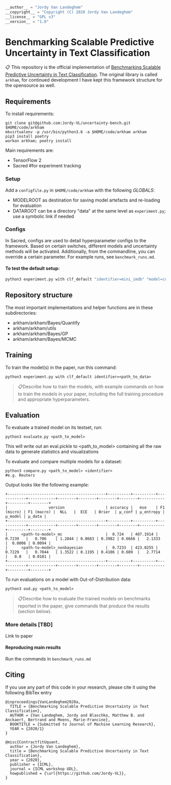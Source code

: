 ```python
__author__ = "Jordy Van Landeghem"
__copyright__ = "Copyright (C) 2020 Jordy Van Landeghem"
__license__ = "GPL v3"
__version__ = "1.0"
```

# Benchmarking Scalable Predictive Uncertainty in Text Classification

📋 This repository is the official implementation of [Benchmarking Scalable Predictive Uncertainty in Text Classification](). 
The original library is called `arkham`, for continued development I have kept this framework structure for the opensource as well.


## Requirements

To install requirements:

```setup
git clone git@github.com:Jordy-VL/uncertainty-bench.git $HOME/code/arkham
mkvirtualenv -p /usr/bin/python3.6 -a $HOME/code/arkham arkham
pip3 install poetry
workon arkham; poetry install
```

Main requirements are: 
* TensorFlow 2
* Sacred #for experiment tracking

### Setup

Add a `configfile.py` in `$HOME/code/arkham` with the following *GLOBALS*:
* MODELROOT as destination for saving model artefacts and re-loading for evaluation
* DATAROOT can be a directory "data" at the same level as `experiment.py`; use a symbolic link if needed

### Configs

In Sacred, configs are used to detail hyperparameter configs to the framework. Based on certain switches, different models and uncertainty methods will be activated.
Additionally, from the commandline, you can override a certain parameter. For example runs, see `benchmark_runs.md`.

#### To test the default setup:

```sh
python3 experiment.py with clf_default "identifier=mini_imdb" "model=cnn_baseline" "steps_per_epoch=None"
```

## Repository structure

The most important implementations and helper functions are in these subdirectories:

*  arkham/arkham/Bayes/Quantify
*  arkham/arkham/utils
*  arkham/arkham/Bayes/GP
*  arkham/arkham/Bayes/MCMC


## Training

To train the model(s) in the paper, run this command:

```train
python3 experiment.py with clf_default identifier=<path_to_data> 
```

> 📋Describe how to train the models, with example commands on how to train the models in your paper, including the full training procedure and appropriate hyperparameters.

## Evaluation

To evaluate a trained model on its testset, run:

```eval
python3 evaluate.py <path_to_model>
```

This will write out an eval.pickle to <path_to_model> containing all the raw data to generate statistics and visualizations


To evaluate and compare multiple models for a dataset:

```compare
python3 compare.py <path_to_model> <identifier>
#e.g. Reuters
```

Output looks like the following example: 
```
+-------------------------------------------+----------+----------+------------+------------+--------+--------+--------+--------+-----------+---------+--------+
|                  version                  | accuracy |   mse    | F1 (micro) | F1 (macro) |  NLL   |  ECE   | Brier  | µ_conf | µ_entropy | µ_model | µ_data |
+-------------------------------------------+----------+----------+------------+------------+--------+--------+--------+--------+-----------+---------+--------+
|      <path-to-model>_mc                   |  0.724   | 407.1914 |   0.7239   |   0.706    | 1.2844 | 0.0683 | 0.3982 | 0.6666 |   2.1333  |  0.0006 | 0.0094 |
|      <path-to-model>_nonbayesian          |  0.7233  | 423.0255 |   0.7229   |   0.7044   | 1.3522 | 0.1195 | 0.4106 | 0.609  |   2.7714  |   0.0   | 0.0181 |
+-------------------------------------------+----------+----------+------------+------------+--------+--------+--------+--------+-----------+---------+--------+
```

To run evaluations on a model with Out-of-Distribution data: 
```ood
python3 ood.py <path_to_model>
```

> 📋Describe how to evaluate the trained models on benchmarks reported in the paper, give commands that produce the results (section below).


### More details [TBD]

Link to paper


#### Reproducing main results

Run the commands in `benchmark_runs.md`


## Citing

If you use any part of this code in your research, please cite it using the following BibTex entry
```cite
@inproceedings{VanLandeghem2020a,
  TITLE = {Benchmarking Scalable Predictive Uncertainty in Text Classification},
  AUTHOR = {Van Landeghem, Jordy and Blaschko, Matthew B. and Anckaert, Bertrand and Moens, Marie-Francine},
  BOOKTITLE = {Submitted to Journal of Machine Learning Research},
  YEAR = {2020/1}
}

@misc{ContractfitUquant,
  author = {Jordy Van Landeghem},
  title = {Benchmarking Scalable Predictive Uncertainty in Text Classification},
  year = {2020},
  publisher = {ICML},
  journal = {ICML workshop UDL},
  howpublished = {\url{https://github.com/Jordy-VL}},
}
```